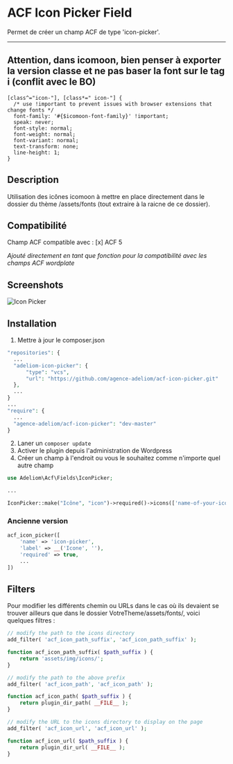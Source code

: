 # ACF Icon Picker Field

Permet de créer un champ ACF de type 'icon-picker'.

---
## Attention, dans icomoon, bien penser à exporter la version classe et ne pas baser la font sur le tag i (conflit avec le BO)

```
[class^="icon-"], [class*=" icon-"] {
  /* use !important to prevent issues with browser extensions that change fonts */
  font-family: '#{$icomoon-font-family}' !important;
  speak: never;
  font-style: normal;
  font-weight: normal;
  font-variant: normal;
  text-transform: none;
  line-height: 1;
}
```

## Description

Utilisation des icônes icomoon à mettre en place directement dans le dossier du thème /assets/fonts (tout extraire à la raicne de ce dossier).

## Compatibilité

Champ ACF compatible avec :
[x] ACF 5

*Ajouté directement en tant que fonction pour la compatibilité avec les champs ACF wordplate* 

## Screenshots

![Icon Picker](https://raw.githubusercontent.com/houke/acf-icon-picker/master/screenshots/example.png)

## Installation

1. Mettre à jour le composer.json

```php
"repositories": {
  ...
  "adeliom-icon-picker": {
      "type": "vcs",
      "url": "https://github.com/agence-adeliom/acf-icon-picker.git"
  },
  ...
}
...
"require": {
  ...
  "agence-adeliom/acf-icon-picker": "dev-master"
}
```
2. Laner un `composer update`
2. Activer le plugin depuis l'administration de Wordpress
3. Créer un champ à l'endroit ou vous le souhaitez comme n'importe quel autre champ

```php
use Adeliom\Acf\Fields\IconPicker;

...

IconPicker::make("Icône", "icon")->required()->icons(['name-of-your-icon', '....']);
```

### Ancienne version

```php
acf_icon_picker([
    'name' => 'icon-picker',
    'label' => __('Icone', ''),
    'required' => true,
    ...
])
```

## Filters

Pour modifier les différents chemin ou URLs dans le cas où ils devaient se trouver ailleurs que dans le dossier VotreTheme/assets/fonts/, voici quelques filtres :

```php
// modify the path to the icons directory
add_filter( 'acf_icon_path_suffix', 'acf_icon_path_suffix' );

function acf_icon_path_suffix( $path_suffix ) {
    return 'assets/img/icons/';
}

// modify the path to the above prefix
add_filter( 'acf_icon_path', 'acf_icon_path' );

function acf_icon_path( $path_suffix ) {
    return plugin_dir_path( __FILE__ );
}

// modify the URL to the icons directory to display on the page
add_filter( 'acf_icon_url', 'acf_icon_url' );

function acf_icon_url( $path_suffix ) {
    return plugin_dir_url( __FILE__ );
}
```
